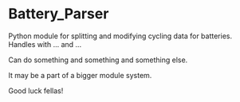 # Battery_Parser
Python module for splitting and modifying cycling data for batteries. Handles with ... and ...

Can do something and something and something else.


It may be a part of a bigger module system. 

Good luck fellas!
